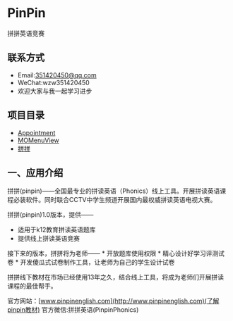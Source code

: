 # PinPin
拼拼英语竞赛

## 联系方式 
* Email:351420450@qq.com
* WeChat:wzw351420450 
* 欢迎大家与我一起学习进步

## 项目目录
* [Appointment](https://github.com/MoPellet/Appointment)
* [MOMenuView](https://github.com/MoPellet/MOMenuView)
* [拼拼](https://github.com/MoPellet/PinPin)

一、应用介绍
------- 

拼拼(pinpin)——全国最专业的拼读英语（Phonics）线上工具。开展拼读英语课程必装软件。同时联合CCTV中学生频道开展国内最权威拼读英语电视大赛。
    
拼拼(pinpin)1.0版本，提供——
* 适用于k12教育拼读英语题库
* 提供线上拼读英语竞赛

接下来的版本，拼拼将为老师——
    * 开放题库使用权限
    * 精心设计好学习评测试卷
    * 开发傻瓜式试卷制作工具，让老师为自己的学生设计试卷

拼拼线下教材在市场已经使用13年之久，结合线上工具，将成为老师们开展拼读课程的最佳帮手。

官方网站：[www.pinpinenglish.com](http://www.pinpinenglish.com)(了解pinpin教材)
官方微信:拼拼英语(PinpinPhonics)




